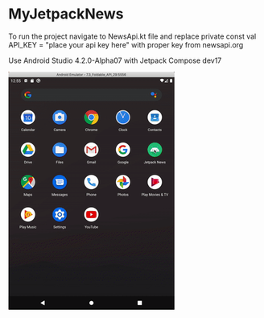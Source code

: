 # MyJetpackNews

To run the project navigate to NewsApi.kt file and replace 
private const val API_KEY = "place your api key here" with proper key from newsapi.org

Use Android Studio 4.2.0-Alpha07 with Jetpack Compose dev17

![Demo](demo.gif)
